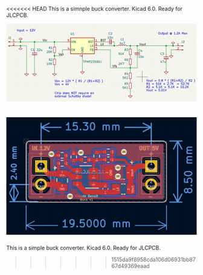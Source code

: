 <<<<<<< HEAD
This is a simnple buck converter. Kicad 6.0. Ready for JLCPCB.

![Alt text](buck_sch.png?raw=true "Schematics")

![Alt text](buck_pcb.png?raw=true "Printed Circuit Board")
=======
This is a simple buck converter. Kicad 6.0. Ready for JLCPCB.
>>>>>>> 1515da9f8958cda106d06931bb8767d49369eaad
